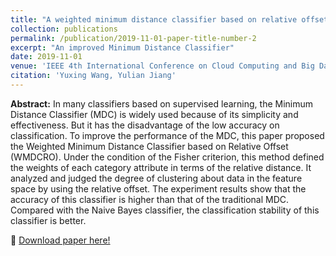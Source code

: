 ```yaml
---
title: "A weighted minimum distance classifier based on relative offset"
collection: publications
permalink: /publication/2019-11-01-paper-title-number-2
excerpt: "An improved Minimum Distance Classifier"
date: 2019-11-01
venue: 'IEEE 4th International Conference on Cloud Computing and Big Data Analysis (ICCCBDA)'
citation: 'Yuxing Wang, Yulian Jiang'
---
```

**Abstract:** In many classifiers based on supervised learning, the Minimum Distance Classifier (MDC) is widely used because of its simplicity and effectiveness. But it has the disadvantage of the low accuracy on classification. To improve the performance of the MDC, this paper proposed the Weighted Minimum Distance Classifier based on Relative Offset (WMDCRO). Under the condition of the Fisher criterion, this method defined the weights of each category attribute in terms of the relative distance. It analyzed and judged the degree of clustering about data in the feature space by using the relative offset. The experiment results show that the accuracy of this classifier is higher than that of the traditional MDC. Compared with the Naive Bayes classifier, the classification stability of this classifier is better.

&#x1F4C2; [Download paper here!](https://ieeexplore.ieee.org/abstract/document/8725734)<br />